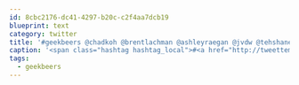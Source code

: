 ```yaml
---
id: 8cbc2176-dc41-4297-b20c-c2f4aa7dcb19
blueprint: text
category: twitter
title: '#geekbeers @chadkoh @brentlachman @ashleyraegan @jvdw @tehshane @gunsinger ?'
caption: '<span class="hashtag hashtag_local">#<a href="http://tweettemp.darylchymko.ca/?tag=geekbeers">geekbeers</a> <span class="username username_linked">@<a href="https://twitter.com/chadkoh" title="Chad Kohalyk">chadkoh</a></span> @brentlachman <span class="username username_linked">@<a href="https://twitter.com/ashleyraegan" title="Ashley Ramsay">ashleyraegan</a></span> <span class="username username_linked">@<a href="https://twitter.com/jvdw" title="John van der Woude">jvdw</a></span> @tehshane <span class="username username_linked">@<a href="https://twitter.com/gunsinger" title="Cynthia Gunsinger">gunsinger</a></span> ?'
tags:
  - geekbeers
---
```

